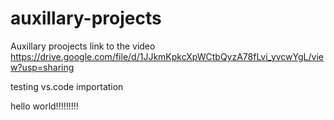 # auxillary-projects
Auxillary proojects
link to the video https://drive.google.com/file/d/1JJkmKpkcXpWCtbQyzA78fLvi_yvcwYgL/view?usp=sharing


testing vs.code importation

hello world!!!!!!!!!